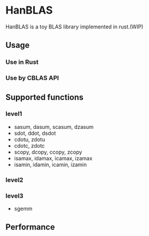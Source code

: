 # HanBLAS

HanBLAS is a toy BLAS library implemented in rust.(WIP)



## Usage

### Use in Rust



### Use by CBLAS API






## Supported functions

### level1
- sasum, dasum, scasum, dzasum
- sdot, ddot, dsdot
- cdotu, zdotu
- cdotc, zdotc
- scopy, dcopy, ccopy, zcopy
- isamax, idamax, icamax, izamax
- isamin, idamin, icamin, izamin


### level2



### level3

- sgemm



## Performance



